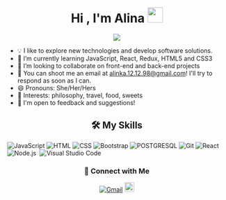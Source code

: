 <h1 align="center">Hi , I'm Alina <img src="https://media.giphy.com/media/hvRJCLFzcasrR4ia7z/giphy.gif" width="35"></h1>
<p align="center">
  <a href="https://github.com/DenverCoder1/readme-typing-svg"><img src="https://readme-typing-svg.herokuapp.com?lines=Full+Stack+Web+Developer;&center=true&width=500&height=50"></a>
</p>

- 💡 I like to explore new technologies and develop software solutions.
- 🌱 I’m currently learning JavaScript, React, Redux, HTML5 and CSS3
- 👯 I’m looking to collaborate on front-end and back-end projects
- 💬 You can shoot me an email at alinka.12.12.98@gmail.com! I'll try to respond as soon as I can.
- 😄 Pronouns: She/Her/Hers
- 💜 Interests: philosophy, travel, food, sweets
- 📄 I'm open to feedback and suggestions!


<h2 align="center"> 🛠️ My Skills </h2>

  ![JavaScript](https://img.shields.io/badge/JavaScript%20-%23F7DF1E.svg?logo=javascript&logoColor=black)
  ![HTML](https://img.shields.io/badge/HTML5%20-%23E34F26.svg?logo=html5&logoColor=white)
  ![CSS](https://img.shields.io/badge/CSS%20-%231572B6.svg?logo=css3&logoColor=white)
  ![Bootstrap](https://img.shields.io/badge/Bootstrap-%23563D7C.svg?style=flat&logo=bootstrap&logoColor=white)
  ![POSTGRESQL](https://img.shields.io/badge/PostgreSQL-316192?style=flat&logo=postgresql&logoColor=white) 
  ![Git](https://img.shields.io/badge/Git-F05032?style=flat&logo=git&logoColor=white)
  ![React](https://img.shields.io/badge/-React-05122A?style=flat&logo=react)&nbsp;
  ![Node.js](https://img.shields.io/badge/-Node.js-05122A?style=flat&logo=node.js)&nbsp;
  ![Visual Studio Code](https://img.shields.io/badge/-Visual%20Studio%20Code-05122A?style=flat&logo=visual-studio-code&logoColor=007ACC)&nbsp;
  

<div align="center">
  <h3 align="center"> &#129309; Connect with Me </h3> 
  <a href="mailto:alinka.12.12.98@gmail.com?subject=Hola%20Jiji"><img src="https://img.shields.io/badge/gmail-%23D14836.svg?&style=flat&logo=gmail&logoColor=white" alt="Gmail"/></a>
  <a href="https://t.me/alinka1298">
  <img alt="Alina's Telegram" width="22px" src="https://web.telegram.org/img/logo_share.png" />
  </a>
  </div>
